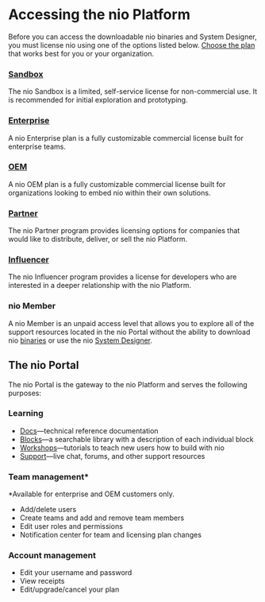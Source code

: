 # Accessing the nio Platform

Before you can access the downloadable nio binaries and System Designer, you must license nio using one of the options listed below. [Choose the plan](https://niolabs.com/licensing) that works best for you or your organization.

### [Sandbox](https://niolabs.com/licensing)
The nio Sandbox is a limited, self-service license for non-commercial use. It is recommended for initial exploration and prototyping.

### [Enterprise](https://niolabs.com/licensing)
A nio Enterprise plan is a fully customizable commercial license built for enterprise teams.

### [OEM](https://niolabs.com/licensing)
A nio OEM plan is a fully customizable commercial license built for organizations looking to embed nio within their own solutions.

### [Partner](https://niolabs.com/partner#pgc-3993-7-0)
The nio Partner program provides licensing options for companies that would like to distribute, deliver, or sell the nio Platform.

### [Influencer](https://niolabs.com/licensing)
The nio Influencer program  provides a license for developers who are interested in a deeper relationship with the nio Platform.

### nio Member
A nio Member is an unpaid access level that allows you to explore all of the support resources located in the nio Portal without the ability to download nio [binaries](/binaries) or use the nio [System Designer](/system-designer).

## The nio Portal
The nio Portal is the gateway to the nio Platform and serves the following purposes:

### Learning
- [Docs](docs.n.io)—technical reference documentation
- [Blocks](blocks.n.io)—a searchable library with a description of each individual block
- [Workshops](workshops.n.io)—tutorials to teach new users how to build with nio
- [Support](https://app.n.io/support)—live chat, forums, and other support resources

### Team management*
*Available for enterprise and OEM customers only.
- Add/delete users
- Create teams and add and remove team members
- Edit user roles and permissions
- Notification center for team and licensing plan changes

### Account management
  - Edit your username and password
  - View receipts
  - Edit/upgrade/cancel your plan
